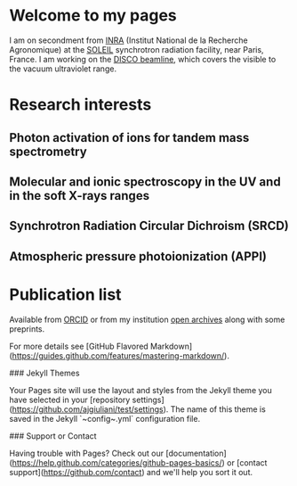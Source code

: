Welcome to my pages
===================

I am on secondment from
[INRA](http://www.inra.fr/en/Scientists-Students) (Institut National de
la Recherche Agronomique) at the
[SOLEIL](https://www.synchrotron-soleil.fr/en) synchrotron radiation
facility, near Paris, France. I am working on the [DISCO
beamline](https://www.synchrotron-soleil.fr/en/beamlines/disco), which
covers the visible to the vacuum ultraviolet range.

Research interests
==================

Photon activation of ions for tandem mass spectrometry
------------------------------------------------------

Molecular and ionic spectroscopy in the UV and in the soft X-rays ranges
------------------------------------------------------------------------

Synchrotron Radiation Circular Dichroism (SRCD)
-----------------------------------------------

Atmospheric pressure photoionization (APPI)
-------------------------------------------

Publication list
================

Available from [ORCID](https://orcid.org/0000-0003-1710-4933) or from my
institution [open
archives](https://prodinra.inra.fr/?locale=en#!Result:au:%22Alexandre%20Giuliani%22%7Csort=%7BDATE_DESC%7D)
along with some preprints.

For more details see \[GitHub Flavored
Markdown\](<https://guides.github.com/features/mastering-markdown/>).

\#\#\# Jekyll Themes

Your Pages site will use the layout and styles from the Jekyll theme you
have selected in your \[repository
settings\](<https://github.com/ajgiuliani/test/settings>). The name of
this theme is saved in the Jekyll \`~config~.yml\` configuration file.

\#\#\# Support or Contact

Having trouble with Pages? Check out our
\[documentation\](<https://help.github.com/categories/github-pages-basics/>)
or \[contact support\](<https://github.com/contact>) and we'll help you
sort it out.
